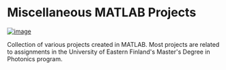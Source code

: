 # Miscellaneous MATLAB Projects

[![image](https://img.shields.io/badge/-LinkedIn-grey?style=flat&logo=linkedin&labelColor=blue)](https://fi.linkedin.com/in/charles-rambo?trk=profile-badge)

Collection of various projects created in MATLAB. Most projects are related to assignments in the University of Eastern Finland's Master's Degree in Photonics program.
